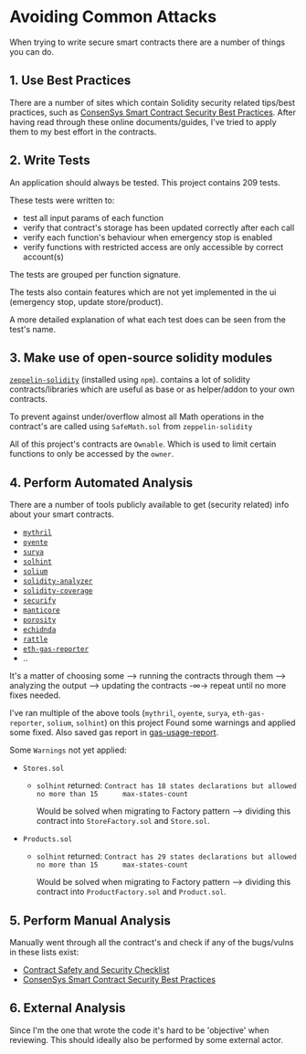 # Avoiding Common Attacks

When trying to write secure smart contracts there are a number of things you can do.

## 1. Use Best Practices

There are a number of sites which contain Solidity security related tips/best practices, such as [ConsenSys Smart Contract Security Best Practices](https://consensys.github.io/smart-contract-best-practices/). After having read through these online documents/guides, I've tried to apply them to my best effort in the contracts.

## 2. Write Tests

An application should always be tested. This project contains 209 tests.

These tests were written to:
- test all input params of each function
- verify that contract's storage has been updated correctly after each call
- verify each function's behaviour when emergency stop is enabled
- verify functions with restricted access are only accessible by correct account(s)

The tests are grouped per function signature.

The tests also contain features which are not yet implemented in the ui (emergency stop, update store/product).

A more detailed explanation of what each test does can be seen from the test's name.

## 3. Make use of open-source solidity modules

[`zeppelin-solidity`](https://github.com/OpenZeppelin/openzeppelin-solidity) (installed using `npm`).
contains a lot of solidity contracts/libraries which are useful as base or as helper/addon to your own contracts.

To prevent against under/overflow almost all Math operations in the contract's are called using `SafeMath.sol` from `zeppelin-solidity`

All of this project's contracts are `Ownable`. Which is used to limit certain functions to only be accessed by the `owner`.

## 4. Perform Automated Analysis

There are a number of tools publicly available to get (security related) info about your smart contracts.

- [`mythril`](https://github.com/ConsenSys/mythril)
- [`oyente`](https://github.com/melonproject/oyente)
- [`surya`](https://github.com/ConsenSys/surya)
- [`solhint`](https://github.com/protofire/solhint)
- [`solium`](https://github.com/duaraghav8/Solium)
- [`solidity-analyzer`](https://github.com/quantstamp/solidity-analyzer)
- [`solidity-coverage`](https://github.com/sc-forks/solidity-coverage)
- [`securify`](https://securify.ch/)
- [`manticore`](https://github.com/trailofbits/manticore)
- [`porosity`](https://github.com/comaeio/porosity/tree/master/porosity/porosity)
- [`echidnda`](https://github.com/trailofbits/echidna)
- [`rattle`](https://github.com/trailofbits/rattle)
- [`eth-gas-reporter`](https://github.com/cgewecke/eth-gas-reporter)
- ..

It's a matter of choosing some --> running the contracts through them -->
analyzing the output --> updating the contracts -∞-> repeat until no more fixes needed.

I've ran multiple of the above tools (`mythril`, `oyente`, `surya`, `eth-gas-reporter`, `solium`, `solhint`) on this project
Found some warnings and applied some fixed. Also saved gas report in [gas-usage-report](./test/gas-usage-report.txt).

Some `Warnings` not yet applied:

- `Stores.sol`

  - `solhint` returned: `Contract has 18 states declarations but allowed no more than 15      max-states-count`

    Would be solved when migrating to Factory pattern --> dividing this contract into `StoreFactory.sol` and `Store.sol`.

- `Products.sol`

  - `solhint` returned: `Contract has 29 states declarations but allowed no more than 15      max-states-count`

    Would be solved when migrating to Factory pattern --> dividing this contract into `ProductFactory.sol` and `Product.sol`.

## 5. Perform Manual Analysis

Manually went through all the contract's and check if any of the bugs/vulns in these lists exist:
- [Contract Safety and Security Checklist](https://www.kingoftheether.com/contract-safety-checklist.html)
- [ConsenSys Smart Contract Security Best Practices](https://consensys.github.io/smart-contract-best-practices/)

## 6. External Analysis
Since I'm the one that wrote the code it's hard to be 'objective' when reviewing. This should ideally also be performed by some external actor.
